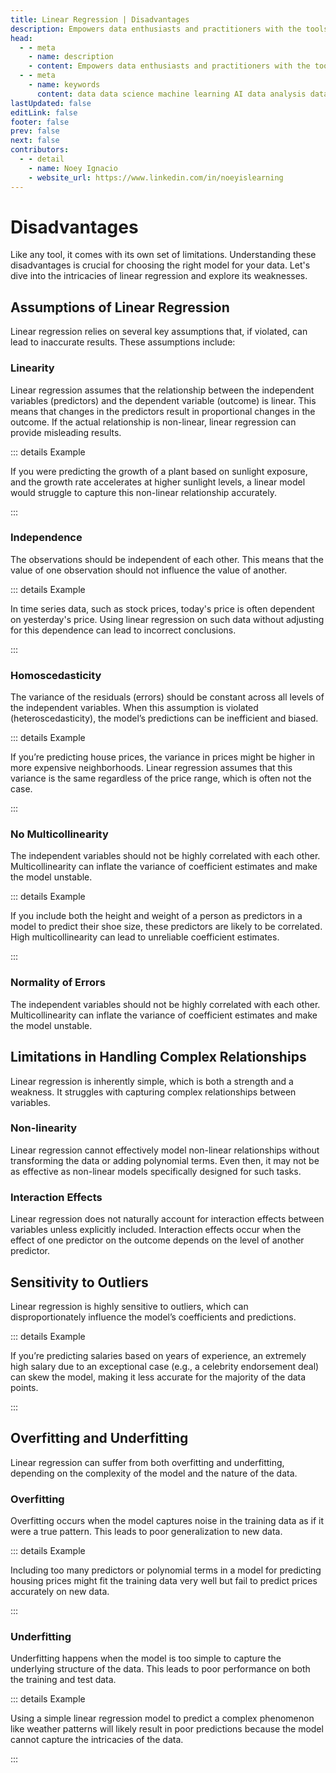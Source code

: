 ```yaml
---
title: Linear Regression | Disadvantages
description: Empowers data enthusiasts and practitioners with the tools and knowledge to unlock the potential of data.
head:
  - - meta
    - name: description
    - content: Empowers data enthusiasts and practitioners with the tools and knowledge to unlock the potential of data.
  - - meta
    - name: keywords
      content: data data science machine learning AI data analysis data-driven data enthusiasts data practitioners
lastUpdated: false
editLink: false
footer: false
prev: false
next: false
contributors:
  - - detail
    - name: Noey Ignacio
    - website_url: https://www.linkedin.com/in/noeyislearning
---
```


# Disadvantages

Like any tool, it comes with its own set of limitations. Understanding these disadvantages is crucial for choosing the right model for your data. Let's dive into the intricacies of linear regression and explore its weaknesses.

## Assumptions of Linear Regression

Linear regression relies on several key assumptions that, if violated, can lead to inaccurate results. These assumptions include:

### Linearity

Linear regression assumes that the relationship between the independent variables (predictors) and the dependent variable (outcome) is linear. This means that changes in the predictors result in proportional changes in the outcome. If the actual relationship is non-linear, linear regression can provide misleading results.

::: details Example

If you were predicting the growth of a plant based on sunlight exposure, and the growth rate accelerates at higher sunlight levels, a linear model would struggle to capture this non-linear relationship accurately.

:::

### Independence

The observations should be independent of each other. This means that the value of one observation should not influence the value of another.

::: details Example

In time series data, such as stock prices, today's price is often dependent on yesterday's price. Using linear regression on such data without adjusting for this dependence can lead to incorrect conclusions.

:::

### Homoscedasticity

The variance of the residuals (errors) should be constant across all levels of the independent variables. When this assumption is violated (heteroscedasticity), the model’s predictions can be inefficient and biased.

::: details Example

If you’re predicting house prices, the variance in prices might be higher in more expensive neighborhoods. Linear regression assumes that this variance is the same regardless of the price range, which is often not the case.

:::

### No Multicollinearity

The independent variables should not be highly correlated with each other. Multicollinearity can inflate the variance of coefficient estimates and make the model unstable.

::: details Example

If you include both the height and weight of a person as predictors in a model to predict their shoe size, these predictors are likely to be correlated. High multicollinearity can lead to unreliable coefficient estimates.

:::

### Normality of Errors

The independent variables should not be highly correlated with each other. Multicollinearity can inflate the variance of coefficient estimates and make the model unstable.

## Limitations in Handling Complex Relationships

Linear regression is inherently simple, which is both a strength and a weakness. It struggles with capturing complex relationships between variables.

### Non-linearity

Linear regression cannot effectively model non-linear relationships without transforming the data or adding polynomial terms. Even then, it may not be as effective as non-linear models specifically designed for such tasks.

### Interaction Effects

Linear regression does not naturally account for interaction effects between variables unless explicitly included. Interaction effects occur when the effect of one predictor on the outcome depends on the level of another predictor.

## Sensitivity to Outliers

Linear regression is highly sensitive to outliers, which can disproportionately influence the model’s coefficients and predictions.

::: details Example

If you’re predicting salaries based on years of experience, an extremely high salary due to an exceptional case (e.g., a celebrity endorsement deal) can skew the model, making it less accurate for the majority of the data points.

:::

## Overfitting and Underfitting

Linear regression can suffer from both overfitting and underfitting, depending on the complexity of the model and the nature of the data.

### Overfitting

Overfitting occurs when the model captures noise in the training data as if it were a true pattern. This leads to poor generalization to new data.

::: details Example

Including too many predictors or polynomial terms in a model for predicting housing prices might fit the training data very well but fail to predict prices accurately on new data.

:::

### Underfitting

Underfitting happens when the model is too simple to capture the underlying structure of the data. This leads to poor performance on both the training and test data.

::: details Example

Using a simple linear regression model to predict a complex phenomenon like weather patterns will likely result in poor predictions because the model cannot capture the intricacies of the data.

:::

